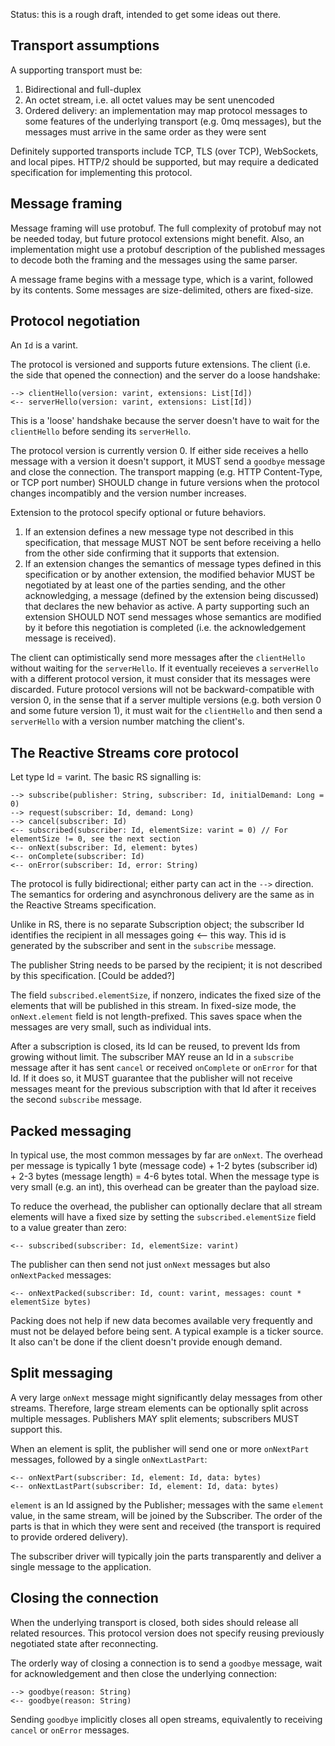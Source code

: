 Status: this is a rough draft, intended to get some ideas out there. 

## Transport assumptions

A supporting transport must be:

1. Bidirectional and full-duplex
2. An octet stream, i.e. all octet values may be sent unencoded
3. Ordered delivery: an implementation may map protocol messages to some features of the underlying transport (e.g. 0mq messages), but the messages must arrive in the same order as they were sent

Definitely supported transports include TCP, TLS (over TCP), WebSockets, and local pipes. HTTP/2 should be supported, but may require a dedicated specification for implementing this protocol.

## Message framing

Message framing will use protobuf. The full complexity of protobuf may not be needed today, but future protocol extensions might benefit. Also, an implementation might use a protobuf description of the published messages to decode both the framing and the messages using the same parser.

A message frame begins with a message type, which is a varint, followed by its contents. Some messages are size-delimited, others are fixed-size.

## Protocol negotiation

An `Id` is a varint.

The protocol is versioned and supports future extensions. The client (i.e. the side that opened the connection) and the server do a loose handshake:

    --> clientHello(version: varint, extensions: List[Id])
    <-- serverHello(version: varint, extensions: List[Id])
    
This is a 'loose' handshake because the server doesn't have to wait for the `clientHello` before sending its `serverHello`. 
    
The protocol version is currently version 0. If either side receives a hello message with a version it doesn't support, it MUST send a `goodbye` message and close the connection. The transport mapping (e.g. HTTP Content-Type, or TCP port number) SHOULD change in future versions when the protocol changes incompatibly and the version number increases.
    
Extension to the protocol specify optional or future behaviors. 
 1. If an extension defines a new message type not described in this specification, that message MUST NOT be sent before receiving a hello from the other side confirming that it supports that extension. 
 2. If an extension changes the semantics of message types defined in this specification or by another extension, the modified behavior MUST be negotiated by at least one of the parties sending, and the other acknowledging, a message (defined by the extension being discussed) that declares the new behavior as active. A party supporting such an extension SHOULD NOT send messages whose semantics are modified by it before this negotiation is completed (i.e. the acknowledgement message is received).
    
The client can optimistically send more messages after the `clientHello` without waiting for the `serverHello`. If it eventually receieves a `serverHello` with a different protocol version, it must consider that its messages were discarded. Future protocol versions will not be backward-compatible with version 0, in the sense that if a server multiple versions (e.g. both version 0 and some future version 1), it must wait for the `clientHello` and then send a `serverHello` with a version number matching the client's.

## The Reactive Streams core protocol

Let type Id = varint. The basic RS signalling is:

    --> subscribe(publisher: String, subscriber: Id, initialDemand: Long = 0)
    --> request(subscriber: Id, demand: Long)
    --> cancel(subscriber: Id)
    <-- subscribed(subscriber: Id, elementSize: varint = 0) // For elementSize != 0, see the next section
    <-- onNext(subscriber: Id, element: bytes) 
    <-- onComplete(subscriber: Id)
    <-- onError(subscriber: Id, error: String)
    
The protocol is fully bidirectional; either party can act in the `-->` direction. The semantics for ordering and asynchronous delivery are the same as in the Reactive Streams specification.

Unlike in RS, there is no separate Subscription object; the subscriber Id identifies the recipient in all messages going <-- this way. This id is generated by the subscriber and sent in the `subscribe` message.

The publisher String needs to be parsed by the recipient; it is not described by this specification. [Could be added?]

The field `subscribed.elementSize`, if nonzero, indicates the fixed size of the elements that will be published in this stream. In fixed-size mode, the `onNext.element` field is not length-prefixed. This saves space when the messages are very small, such as individual ints.

After a subscription is closed, its Id can be reused, to prevent Ids from growing without limit. The subscriber MAY reuse an Id in a `subscribe` message after it has sent `cancel` or received `onComplete` or `onError` for that Id. If it does so, it MUST guarantee that the publisher will not receive messages meant for the previous subscription with that Id after it receives the second `subscribe` message.

## Packed messaging

In typical use, the most common messages by far are `onNext`. The overhead per message is typically 1 byte (message code) +  1-2 bytes (subscriber id) + 2-3 bytes (message length) = 4-6 bytes total. When the message type is very small (e.g. an int), this overhead can be greater than the payload size. 

To reduce the overhead, the publisher can optionally declare that all stream elements will have a fixed size by setting the `subscribed.elementSize` field to a value greater than zero:

    <-- subscribed(subscriber: Id, elementSize: varint)

The publisher can then send not just `onNext` messages but also `onNextPacked` messages:

    <-- onNextPacked(subscriber: Id, count: varint, messages: count * elementSize bytes)
    
Packing does not help if new data becomes available very frequently and must not be delayed before being sent. A typical example is a ticker source. It also can't be done if the client doesn't provide enough demand.

## Split messaging

A very large `onNext` message might significantly delay messages from other streams. Therefore, large stream elements can be optionally split across multiple messages. Publishers MAY split elements; subscribers MUST support this.

When an element is split, the publisher will send one or more `onNextPart` messages, followed by a single `onNextLastPart`:

    <-- onNextPart(subscriber: Id, element: Id, data: bytes)
    <-- onNextLastPart(subscriber: Id, element: Id, data: bytes)

`element` is an Id assigned by the Publisher; messages with the same `element` value, in the same stream, will be joined by the Subscriber. The order of the parts is that in which they were sent and received (the transport is required to provide ordered delivery).

The subscriber driver will typically join the parts transparently and deliver a single message to the application.

## Closing the connection

When the underlying transport is closed, both sides should release all related resources. This protocol version does not specify reusing previously negotiated state after reconnecting.

The orderly way of closing a connection is to send a `goodbye` message, wait for acknowledgement and then close the underlying connection:

    --> goodbye(reason: String)
    <-- goodbye(reason: String)
    
Sending `goodbye` implicitly closes all open streams, equivalently to receiving `cancel` or `onError` messages.
